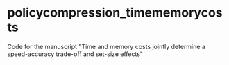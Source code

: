 # policycompression_timememorycosts
 Code for the manuscript "Time and memory costs jointly determine a speed-accuracy trade-off and set-size effects"
